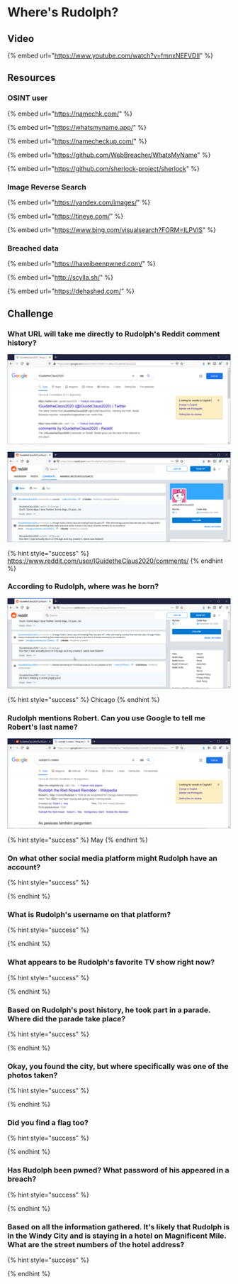 # Where's Rudolph?

## Video

{% embed url="https://www.youtube.com/watch?v=fmnxNEFVDII" %}

## Resources

### OSINT user 

{% embed url="https://namechk.com/" %}

{% embed url="https://whatsmyname.app/" %}

{% embed url="https://namecheckup.com/" %}

{% embed url="https://github.com/WebBreacher/WhatsMyName" %}

{% embed url="https://github.com/sherlock-project/sherlock" %}

### Image Reverse Search

{% embed url="https://yandex.com/images/" %}

{% embed url="https://tineye.com/" %}

{% embed url="https://www.bing.com/visualsearch?FORM=ILPVIS" %}

### Breached data

{% embed url="https://haveibeenpwned.com/" %}

{% embed url="http://scylla.sh/" %}

{% embed url="https://dehashed.com/" %}

## Challenge

### What URL will take me directly to Rudolph's Reddit comment history?

![](../.gitbook/assets/image%20%2895%29.png)

![](../.gitbook/assets/image%20%2898%29.png)

{% hint style="success" %}
https://www.reddit.com/user/IGuidetheClaus2020/comments/
{% endhint %}

### According to Rudolph, where was he born?

![](../.gitbook/assets/image%20%2896%29.png)

{% hint style="success" %}
Chicago
{% endhint %}

### Rudolph mentions Robert.  Can you use Google to tell me Robert's last name?

![](../.gitbook/assets/image%20%2897%29.png)

{% hint style="success" %}
May
{% endhint %}

### On what other social media platform might Rudolph have an account?

{% hint style="success" %}

{% endhint %}

### What is Rudolph's username on that platform?

{% hint style="success" %}

{% endhint %}

### What appears to be Rudolph's favorite TV show right now?

{% hint style="success" %}

{% endhint %}

### Based on Rudolph's post history, he took part in a parade.  Where did the parade take place?

{% hint style="success" %}

{% endhint %}

### Okay, you found the city, but where specifically was one of the photos taken?

{% hint style="success" %}

{% endhint %}

### Did you find a flag too?

{% hint style="success" %}

{% endhint %}

### Has Rudolph been pwned? What password of his appeared in a breach?

{% hint style="success" %}

{% endhint %}

### Based on all the information gathered.  It's likely that Rudolph is in the Windy City and is staying in a hotel on Magnificent Mile.  What are the street numbers of the hotel address?

{% hint style="success" %}

{% endhint %}

